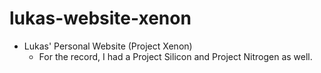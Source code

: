 # lukas-website-xenon
* Lukas' Personal Website (Project Xenon)
  * For the record, I had a Project Silicon and Project Nitrogen as well.
